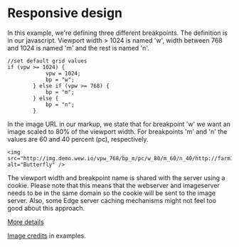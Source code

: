 # Responsive design 

In this example, we're defining three different breakpoints. The definition is in our javascript. Viewport width > 1024 is named 'w', width between 768 and 1024 is named 'm' and the rest is named 'n'.

    //set default grid values
    if (vpw >= 1024) {
                vpw = 1024;
                bp = "w";
            } else if (vpw >= 768) {
                bp = "m";
            } else {
                bp = "n";
            }

In the image URL in our markup, we state that for breakpoint 'w' we want an image scaled to 80% of the viewport width. For breakpoints 'm' and 'n' the values are 60 and 40 percent (pc), respectively.

    <img src="http://img.demo.wew.io/vpw_768/bp_m/pc/w_80/m_60/n_40/http://farm1.staticflickr.com/154/369525606_c77b69e92c_o_d.jpg" alt="Butterfly" />

The viewport width and breakpoint name is shared with the server using a cookie. Please note that this means that the webserver and imageserver needs to be in the same domain so the cookie will be sent to the image server.
Also, some Edge server caching mechanisms might not feel too good about this approach.

[More details](https://github.com/whateverweb/Image-Server/blob/master/README.md)

[Image credits](http://www.flickr.com/photos/bengchye_loo/369525606/sizes/o/in/photostream/) in examples.
